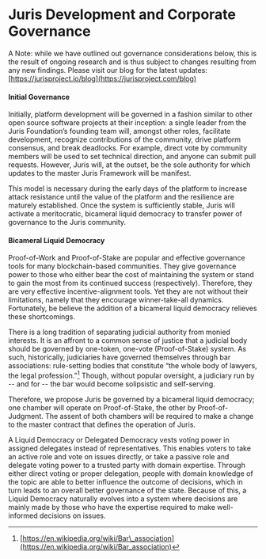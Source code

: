 # Juris Development and Corporate Governance

A Note: while we have outlined out governance considerations below, this is the result of ongoing research and is thus subject to changes resulting from any new findings. Please visit our blog for the latest updates: [https://jurisproject.io/blog](https://jurisproject.com/blog)

#### Initial Governance

Initially, platform development will be governed in a fashion similar to other open source software projects at their inception: a single leader from the Juris Foundation’s founding team will, amongst other roles, facilitate development, recognize contributions of the community, drive platform consensus, and break deadlocks. For example, direct vote by community members will be used to set technical direction, and anyone can submit pull requests. However, Juris will, at the outset, be the sole authority for which updates to the master Juris Framework will be manifest.

This model is necessary during the early days of the platform to increase attack resistance until the value of the platform and the resilience are maturely established. Once the system is sufficiently stable, Juris will activate a meritocratic, bicameral liquid democracy to transfer power of governance to the Juris community.

#### Bicameral Liquid Democracy

Proof-of-Work and Proof-of-Stake are popular and effective governance tools for many blockchain-based communities. They give governance power to those who either bear the cost of maintaining the system or stand to gain the most from its continued success \(respectively\). Therefore, they are very effective incentive-alignment tools. Yet they are not without their limitations, namely that they encourage winner-take-all dynamics. Fortunately, be believe the addition of a bicameral liquid democracy relieves these shortcomings.

There is a long tradition of separating judicial authority from monied interests. It is an affront to a common sense of justice that a judicial body should be governed by one-token, one-vote \(Proof-of-Stake\) system. As such, historically, judiciaries have governed themselves through bar associations: rule-setting bodies that constitute “the whole body of lawyers, the legal profession.”[^18] Though, without popular oversight, a judiciary run by -- and for -- the bar would become solipsistic and self-serving.

Therefore, we propose Juris be governed by a bicameral liquid democracy; one chamber will operate on Proof-of-Stake, the other by Proof-of-Judgment. The assent of both chambers will be required to make a change to the master contract that defines the operation of Juris.

A Liquid Democracy or Delegated Democracy vests voting power in assigned delegates instead of representatives. This enables voters to take an active role and vote on issues directly, or take a passive role and delegate voting power to a trusted party with domain expertise. Through either direct voting or proper delegation, people with domain knowledge of the topic are able to better influence the outcome of decisions, which in turn leads to an overall better governance of the state. Because of this, a Liquid Democracy naturally evolves into a system where decisions are mainly made by those who have the expertise required to make well-informed decisions on issues.


[^18]: [https://en.wikipedia.org/wiki/Bar\_association](https://en.wikipedia.org/wiki/Bar_association)